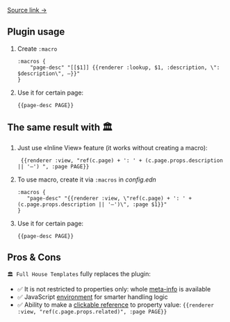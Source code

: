 [Source link →](https://github.com/peanball/logseq-dynamic-lookup)

## Plugin usage
1) Create `:macro`
   ```
   :macros {
       "page-desc" "[[$1]] {{renderer :lookup, $1, :description, \": $description\", —}}"
   }
   ```
2) Use it for certain page:
   ```
   {{page-desc PAGE}}
   ```

## The same result with 🏛
1) Just use «Inline View» feature (it works without creating a macro):
   ```
    {{renderer :view, "ref(c.page) + ': ' + (c.page.props.description || '—') ", :page PAGE}}
   ```
2) To use macro, create it via `:macros` in *config.edn*
   ```
   :macros {
      "page-desc" "{{renderer :view, \"ref(c.page) + ': ' + (c.page.props.description || '—')\", :page $1}}"
   }
   ```
3) Use it for certain page:
   ```
   {{page-desc PAGE}}
   ```

## Pros & Cons
`🏛 Full House Templates` fully replaces the plugin:
- ✅ It is not restricted to properties only: whole [meta-info](reference__context.md#context) is available
- ✅ JavaScript [environment](reference__syntax.md#statement-syntax) for smarter handling logic
- ✅ Ability to make a [clickable reference](reference__tags.md#ref) to property value:
  `{{renderer :view, "ref(c.page.props.related)", :page PAGE}}`
